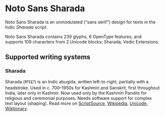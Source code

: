 
# Noto Sans Sharada

Noto Sans Sharada is an unmodulated (“sans serif”) design for texts in the Indic _Sharada_ script. 

Noto Sans Sharada contains 239 glyphs, 6 OpenType features, and supports 109 characters from 2 Unicode blocks: Sharada, Vedic Extensions.


## Supported writing systems


### Sharada

Sharada (𑆯𑆳𑆫𑆢𑆳) is an Indic abugida, written left-to-right, partially with a headstroke. Used in c. 700–1950s for Kashmiri and Sanskrit, first throughout India, later only in Kashmir. Now used only by the Kashmiri Pandits for religious and ceremonial purposes. Needs software support for complex text layout (shaping). Read more on [ScriptSource](https://scriptsource.org/scr/Shrd), [Wikipedia](https://en.wikipedia.org/wiki/ISO_15924:Shrd), [Unicode](https://www.unicode.org/versions/Unicode13.0.0/ch15.pdf#G81154), [Wiktionary](https://en.wiktionary.org/wiki/Category:Sharada_script).

